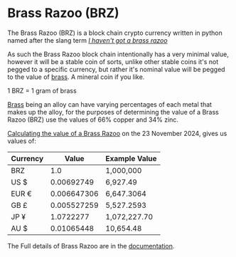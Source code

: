 # Brass Razoo (BRZ)

The Brass Razoo (BRZ) is a block chain crypto currency written in python named after the slang term [_I haven't got a brass razoo_](https://en.wikipedia.org/wiki/Brass_razoo)

As such the Brass Razoo block chain intentionally has a very minimal value, however it will be a stable coin of sorts, unlike other stable coins it's not pegged to a specific currency, but rather it's nominal value will be pegged to the value of [brass](https://en.wikipedia.org/wiki/Brass). A mineral coin if you like.

1 BRZ = 1 gram of brass

[Brass](https://en.wikipedia.org/wiki/Brass) being an alloy can have varying percentages of each metal that makes up the alloy, for the purposes of determining the value of a Brass Razoo (BRZ) use the values of 66% copper and 34% zinc.

[Calculating the value of a Brass Razoo](Doc/calculating_the_value_of_a_brass_razoo.md) on the 23 November 2024, gives us values of:

| Currency | Value | Example Value |
|---|---|---|
| BRZ | 1.0 | 1,000,000 |
| US $ | 0.00692749 | 6,927.49 |
| EUR € | 0.006647306 | 6,647.3064 |
| GB £ | 0.005527259 | 5,527.2593 |
| JP ¥ | 1.0722277 | 1,072,227.70 |
| AU $ | 0.01065448 | 10,654.48 |


The Full details of Brass Razoo are in the [documentation](Doc/README.md).
